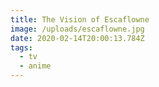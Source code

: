 ```yaml
---
title: The Vision of Escaflowne
image: /uploads/escaflowne.jpg
date: 2020-02-14T20:00:13.784Z
tags:
  - tv
  - anime
---
```


